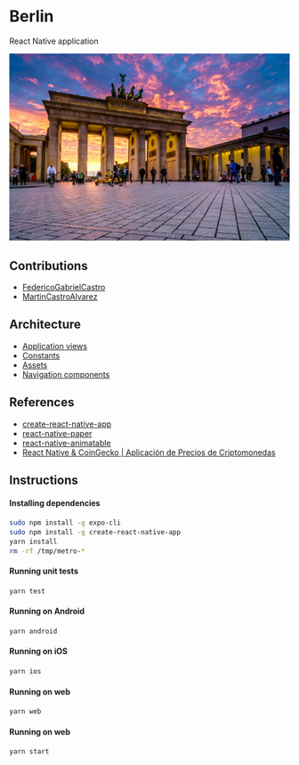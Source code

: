 # Berlin
React Native application

![wallpaper](./wallpaper.jpg)

## Contributions

- [FedericoGabrielCastro](https://github.com/FedericoGabrielCastro)
- [MartinCastroAlvarez](https://github.com/MartinCastroAlvarez)

## Architecture

- [Application views](/src/views)
- [Constants](/src/constants)
- [Assets](/src/assets)
- [Navigation components](/src/navigation)

## References

- [create-react-native-app](https://reactnative.dev/blog/2017/03/13/introducing-create-react-native-app)
- [react-native-paper](https://callstack.github.io/react-native-paper/)
- [react-native-animatable](https://github.com/oblador/react-native-animatable)
- [React Native & CoinGecko | Aplicación de Precios de Criptomonedas](https://www.youtube.com/watch?v=k9ptn9zNHng&t=171s)

## Instructions

#### Installing dependencies
```bash
sudo npm install -g expo-cli
sudo npm install -g create-react-native-app
yarn install
rm -rf /tmp/metro-*
```

#### Running unit tests
```bash
yarn test
```

#### Running on Android
```bash
yarn android
```

#### Running on iOS
```bash
yarn ios
```

#### Running on web
```bash
yarn web
```

#### Running on web
```bash
yarn start
```
